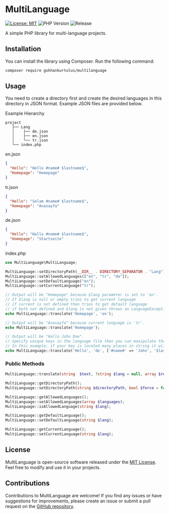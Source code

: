 # MultiLanguage

[![License: MIT](https://img.shields.io/badge/License-MIT-blue.svg)](LICENSE)
![PHP Version](https://img.shields.io/badge/PHP-8.0%2B-blue.svg)
![Release](https://img.shields.io/github/v/release/gokhankurtulus/multilanguage.svg)

A simple PHP library for multi-language projects.

## Installation

You can install the library using Composer. Run the following command:

```bash
composer require gokhankurtulus/multilanguage
```

## Usage

You need to create a directory first and create the desired languages in this directory in JSON format.
Example JSON files are provided below.

Example Hierarchy

    project
       ├── Lang
       │    ├── de.json
       │    ├── en.json
       │    └── tr.json
       └── index.php

en.json

```json
{
  "Hello": "Hello #name# $lastname$",
  "Homepage": "Homepage"
}
```

tr.json

```json
{
  "Hello": "Selam #name# $lastname$",
  "Homepage": "Anasayfa"
}
```

de.json

```json
{
  "Hello": "Hallo #name# $lastname$",
  "Homepage": "Startseite"
}
```

index.php

```php
use MultiLanguage\MultiLanguage;

MultiLanguage::setDirectoryPath(__DIR__ . DIRECTORY_SEPARATOR . "Lang");
MultiLanguage::setAllowedLanguages(["en", "tr", "de"]);
MultiLanguage::setDefaultLanguage("en");
MultiLanguage::setCurrentLanguage("tr");

// Output will be "Homepage" because $lang parameter is set to 'en'.
// If $lang is null or empty tries to get current language
// if current is not defined then tries to get default language
// if both not defined and $lang is not given throws an LanguageException
echo MultiLanguage::translate('Homepage', 'en');

// Output will be "Anasayfa" because current language is 'tr'.
echo MultiLanguage::translate('Homepage');

// Output will be "Hallo John Doe".
// Specify unique keys in the language file then you can manipulate them.
// In this example, if your key is located many places in string it will change all of them.
echo MultiLanguage::translate('Hello', 'de', ['#name#' => 'John', '$lastname$' => 'Doe']);
```

### Public Methods

```php
MultiLanguage::translate(string  $text, ?string $lang = null, array $replacement = []);

MultiLanguage::getDirectoryPath();
MultiLanguage::setDirectoryPath(string $directoryPath, bool $force = false);

MultiLanguage::getAllowedLanguages();
MultiLanguage::setAllowedLanguages(array $languages);
MultiLanguage::isAllowedLanguage(string $lang);

MultiLanguage::getDefaultLanguage();
MultiLanguage::setDefaultLanguage(string $lang);

MultiLanguage::getCurrentLanguage();
MultiLanguage::setCurrentLanguage(string $lang);
```

## License

MultiLanguage is open-source software released under the [MIT License](LICENSE). Feel free to modify and use it in your
projects.

## Contributions

Contributions to MultiLanguage are welcome! If you find any issues or have suggestions for improvements, please create
an
issue or submit a pull request on
the [GitHub repository](https://github.com/gokhankurtulus/multilanguage).